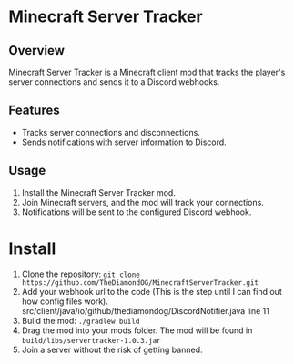 # Minecraft Server Tracker

## Overview

Minecraft Server Tracker is a Minecraft client mod that tracks the player's server connections and sends it to a Discord webhooks.

## Features

- Tracks server connections and disconnections.
- Sends notifications with server information to Discord.

## Usage

1. Install the Minecraft Server Tracker mod.
2. Join Minecraft servers, and the mod will track your connections.
3. Notifications will be sent to the configured Discord webhook.

# Install

1. Clone the repository:
`git clone https://github.com/TheDiamondOG/MinecraftServerTracker.git`
2. Add your webhook url to the code (This is the step until I can find out how config files work).
src/client/java/io/github/thediamondog/DiscordNotifier.java line 11
3. Build the mod:
`./gradlew build`
4. Drag the mod into your mods folder.
The mod will be found in `build/libs/servertracker-1.0.3.jar`
5. Join a server without the risk of getting banned.
